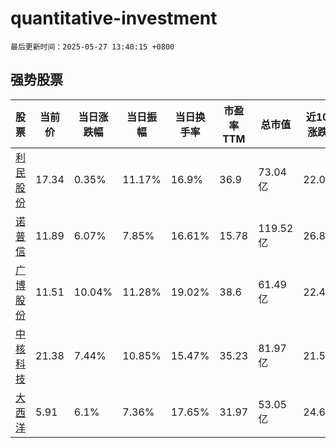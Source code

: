 # quantitative-investment

`最后更新时间：2025-05-27 13:40:15 +0800`

## 强势股票

|股票|当前价|当日涨跌幅|当日振幅|当日换手率|市盈率TTM|总市值|近10日涨跌幅|
|----|----|----|----|----|----|----|----|
|[利民股份](https://xueqiu.com/S/SZ002734)|17.34|0.35%|11.17%|16.9%|36.9|73.04亿|22.03%|
|[诺普信](https://xueqiu.com/S/SZ002215)|11.89|6.07%|7.85%|16.61%|15.78|119.52亿|26.89%|
|[广博股份](https://xueqiu.com/S/SZ002103)|11.51|10.04%|11.28%|19.02%|38.6|61.49亿|22.45%|
|[中核科技](https://xueqiu.com/S/SZ000777)|21.38|7.44%|10.85%|15.47%|35.23|81.97亿|21.55%|
|[大西洋](https://xueqiu.com/S/SH600558)|5.91|6.1%|7.36%|17.65%|31.97|53.05亿|24.68%|
